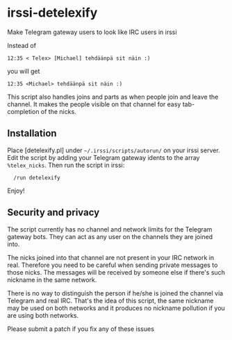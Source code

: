 <!-- -*- mode: markdown; coding: utf-8 -*- -->
# irssi-detelexify

Make Telegram gateway users to look like IRC users in irssi

Instead of

```
12:35 < Telex> [Michael] tehdäänpä sit näin :)
```

you will get

```
12:35 <Michael> tehdäänpä sit näin :)
```

This script also handles joins and parts as when people join and leave
the channel. It makes the people visible on that channel for easy
tab-completion of the nicks.

## Installation

Place [detelexify.pl] under `~/.irssi/scripts/autorun/` on your irssi
server. Edit the script by adding your Telegram gateway idents to the
array `%telex_nicks`. Then run the script in irssi:

      /run detelexify

Enjoy!

## Security and privacy

The script currently has no channel and network limits for the
Telegram gateway bots. They can act as any user on the channels they
are joined into.

The nicks joined into that channel are not present in your IRC network
in real. Therefore you need to be careful when sending private
messages to those nicks. The messages will be received by someone else
if there's such nickname in the same network.

There is no way to distinguish the person if he/she is joined the
channel via Telegram and real IRC. That's the idea of this script, the
same nickname may be used on both networks and it produces no nickname
pollution if you are using both networks.

Please submit a patch if you fix any of these issues
